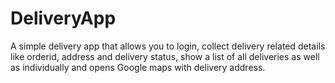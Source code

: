 # DeliveryApp
A simple delivery app that allows you to login, collect delivery related details like orderid, address and delivery status, show a list of all deliveries as well as individually and opens Google maps with delivery address.
